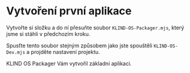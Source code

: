 # Vytvoření první aplikace

Vytvořte si složku a do ní přesuňte soubor `KLIND-OS-Packager.mjs`, který jsme si stáhli v předchozím kroku.

Spusťte tento soubor stejným způsobem jako jste spouštěli `KLIND-OS-Dev.mjs` a projděte nastavení projektu.

KLIND OS Packager Vám vytvořil základní aplikaci.
